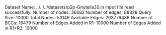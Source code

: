 Dataset Name: ../../../datasets/p2p-Gnutella30.in
Input file read successfully.
Number of nodes: 36682
Number of edges: 88328
Query Size: 10000
Total Nodes: 53149
Available Edges: 203776488
Number of BCCs: 16479
Number of Edges Added in R1: 10000
Number of Edges Added in R1+R2: 10000
